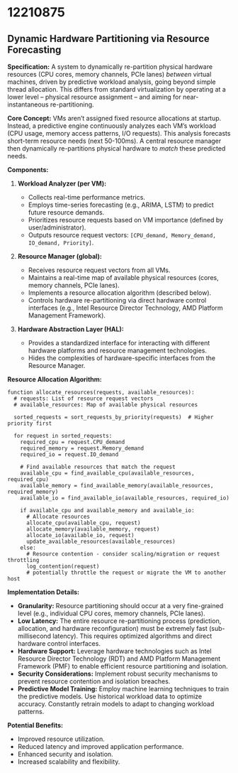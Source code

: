 # 12210875

## Dynamic Hardware Partitioning via Resource Forecasting

**Specification:** A system to dynamically re-partition physical hardware resources (CPU cores, memory channels, PCIe lanes) *between* virtual machines, driven by predictive workload analysis, going beyond simple thread allocation. This differs from standard virtualization by operating at a lower level – physical resource assignment – and aiming for near-instantaneous re-partitioning.

**Core Concept:** VMs aren’t assigned fixed resource allocations at startup. Instead, a predictive engine continuously analyzes each VM’s workload (CPU usage, memory access patterns, I/O requests). This analysis forecasts short-term resource needs (next 50-100ms). A central resource manager then dynamically re-partitions physical hardware to *match* these predicted needs.

**Components:**

1.  **Workload Analyzer (per VM):**
    *   Collects real-time performance metrics.
    *   Employs time-series forecasting (e.g., ARIMA, LSTM) to predict future resource demands.
    *   Prioritizes resource requests based on VM importance (defined by user/administrator).
    *   Outputs resource request vectors: `[CPU_demand, Memory_demand, IO_demand, Priority]`.

2.  **Resource Manager (global):**
    *   Receives resource request vectors from all VMs.
    *   Maintains a real-time map of available physical resources (cores, memory channels, PCIe lanes).
    *   Implements a resource allocation algorithm (described below).
    *   Controls hardware re-partitioning via direct hardware control interfaces (e.g., Intel Resource Director Technology, AMD Platform Management Framework).

3.  **Hardware Abstraction Layer (HAL):**
    *   Provides a standardized interface for interacting with different hardware platforms and resource management technologies.
    *   Hides the complexities of hardware-specific interfaces from the Resource Manager.

**Resource Allocation Algorithm:**

```pseudocode
function allocate_resources(requests, available_resources):
  # requests: List of resource request vectors
  # available_resources: Map of available physical resources

  sorted_requests = sort_requests_by_priority(requests)  # Higher priority first

  for request in sorted_requests:
    required_cpu = request.CPU_demand
    required_memory = request.Memory_demand
    required_io = request.IO_demand

    # Find available resources that match the request
    available_cpu = find_available_cpu(available_resources, required_cpu)
    available_memory = find_available_memory(available_resources, required_memory)
    available_io = find_available_io(available_resources, required_io)

    if available_cpu and available_memory and available_io:
      # Allocate resources
      allocate_cpu(available_cpu, request)
      allocate_memory(available_memory, request)
      allocate_io(available_io, request)
      update_available_resources(available_resources)
    else:
      # Resource contention - consider scaling/migration or request throttling
      log_contention(request)
      # potentially throttle the request or migrate the VM to another host
```

**Implementation Details:**

*   **Granularity:** Resource partitioning should occur at a very fine-grained level (e.g., individual CPU cores, memory channels, PCIe lanes).
*   **Low Latency:** The entire resource re-partitioning process (prediction, allocation, and hardware reconfiguration) must be extremely fast (sub-millisecond latency). This requires optimized algorithms and direct hardware control interfaces.
*   **Hardware Support:** Leverage hardware technologies such as Intel Resource Director Technology (RDT) and AMD Platform Management Framework (PMF) to enable efficient resource partitioning and isolation.
*   **Security Considerations:** Implement robust security mechanisms to prevent resource contention and isolation breaches.
*   **Predictive Model Training:**  Employ machine learning techniques to train the predictive models. Use historical workload data to optimize accuracy.  Constantly retrain models to adapt to changing workload patterns.

**Potential Benefits:**

*   Improved resource utilization.
*   Reduced latency and improved application performance.
*   Enhanced security and isolation.
*   Increased scalability and flexibility.